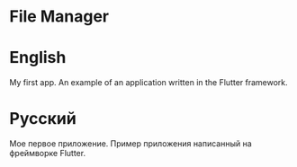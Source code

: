 # File Manager

# English
My first app.
An example of an application written in the Flutter framework.

# Русский
Мое первое приложение.
Пример приложения написанный на фреймворке Flutter.

